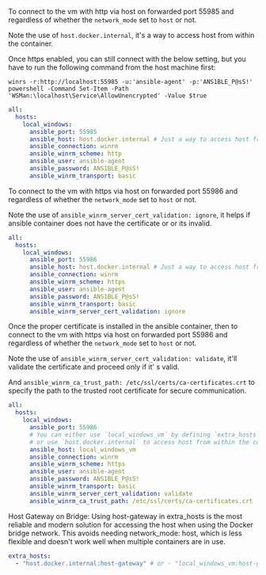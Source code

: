 To connect to the vm with http via host on forwarded port 55985 and regardless of whether the  `network_mode` set to
`host` or not.

Note the use of `host.docker.internal`, it's a way to access host from within the container.

Once https enabled, you can still connect with the below setting, but you have to run the following command
from the host machine first:

`winrs -r:http://localhost:55985 -u:'ansible-agent' -p:'ANS1BLE_P@sS!' powershell -Command Set-Item -Path 'WSMan:\localhost\Service\AllowUnencrypted' -Value $true`

```yaml
all:
  hosts:
    local_windows:
      ansible_port: 55985
      ansible_host: host.docker.internal # Just a way to access host from within the container
      ansible_connection: winrm
      ansible_winrm_scheme: http
      ansible_user: ansible-agent
      ansible_password: ANS1BLE_P@sS!
      ansible_winrm_transport: basic
```

To connect to the vm with https via host on forwarded port 55986 and regardless of whether the  `network_mode` set to
`host` or not.

Note the use of `ansible_winrm_server_cert_validation: ignore`, it helps if ansible container does not have
the certificate or or its invalid.

```yaml
all:
  hosts:
    local_windows:
      ansible_port: 55986
      ansible_host: host.docker.internal # Just a way to access host from within the container
      ansible_connection: winrm
      ansible_winrm_scheme: https
      ansible_user: ansible-agent
      ansible_password: ANS1BLE_P@sS!
      ansible_winrm_transport: basic
      ansible_winrm_server_cert_validation: ignore
```

Once the proper certificate is installed in the ansible container, then to connect to the vm with https via host on
forwarded port 55986 and regardless of whether the  `network_mode` set to `host` or not.

Note the use of `ansible_winrm_server_cert_validation: validate`, it'll validate the certificate and proceed only if it'
s valid.

And `ansible_winrm_ca_trust_path: /etc/ssl/certs/ca-certificates.crt` to specify the path to the trusted root
certificate for secure communication.

```yaml
all:
  hosts:
    local_windows:
      ansible_port: 55986
      # You can either use `local_windows_vm` by defining `extra_hosts` in docker-compose.yml,
      # or use `host.docker.internal` to access host from within the container - Should work out of the box.
      ansible_host: local_windows_vm
      ansible_connection: winrm
      ansible_winrm_scheme: https
      ansible_user: ansible-agent
      ansible_password: ANS1BLE_P@sS!
      ansible_winrm_transport: basic
      ansible_winrm_server_cert_validation: validate
      ansible_winrm_ca_trust_path: /etc/ssl/certs/ca-certificates.crt
```

Host Gateway on Bridge:
Using host-gateway in extra_hosts is the most reliable and modern solution for accessing the host when using the Docker
bridge network. This avoids needing network_mode: host, which is less flexible and doesn't work well when multiple
containers are in use.

```yaml
extra_hosts:
  - "host.docker.internal:host-gateway" # or - "local_windows_vm:host-gateway"
```